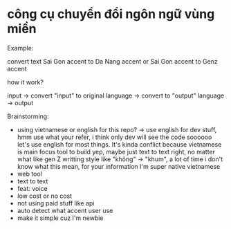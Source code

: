 # công cụ chuyển đổi ngôn ngữ vùng miền

Example: 

convert text Sai Gon accent to Da Nang accent or Sai Gon accent to Genz accent

how it work?

input -> convert "input" to original language -> convert to "output" language -> output

Brainstorming:

- using vietnamese or english for this repo? -> use english for dev stuff, hmm use what your refer, i think only dev will see the code soooooo let's use english for most things. It's kinda conflict because vietnamese is main focus tool to build yep, maybe just text to text right, no matter what like gen Z writting style like "không" -> "khum", a lot of time i don't know what this mean, for your information I'm super native vietnamese
- web tool
- text to text
- feat: voice
- low cost or no cost 
- not using paid stuff like api
- auto detect what accent user use
- make it simple cuz I'm newbie
